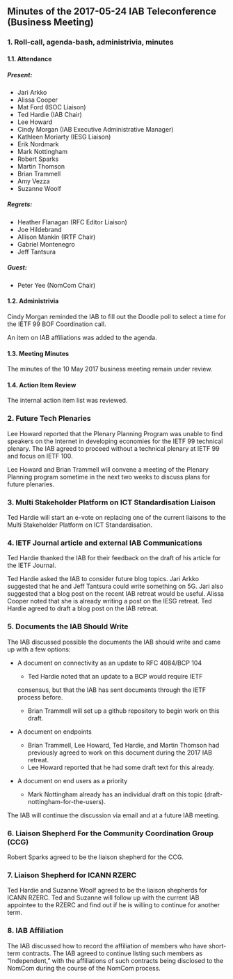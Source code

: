 
Minutes of the 2017-05-24 IAB Teleconference (Business Meeting)
---------------------------------------------------------------


### 1. Roll-call, agenda-bash, administrivia, minutes


#### 1.1. Attendance


##### Present:


* Jari Arkko
* Alissa Cooper
* Mat Ford (ISOC Liaison)
* Ted Hardie (IAB Chair)
* Lee Howard
* Cindy Morgan (IAB Executive Administrative Manager)
* Kathleen Moriarty (IESG Liaison)
* Erik Nordmark
* Mark Nottingham
* Robert Sparks
* Martin Thomson
* Brian Trammell
* Amy Vezza
* Suzanne Woolf


##### Regrets:


* Heather Flanagan (RFC Editor Liaison)
* Joe Hildebrand
* Allison Mankin (IRTF Chair)
* Gabriel Montenegro
* Jeff Tantsura


##### Guest:


* Peter Yee (NomCom Chair)


#### 1.2. Administrivia


Cindy Morgan reminded the IAB to fill out the Doodle poll to select a time for the IETF 99 BOF Coordination call.


An item on IAB affiliations was added to the agenda.


#### 1.3. Meeting Minutes


The minutes of the 10 May 2017 business meeting remain under review.


#### 1.4. Action Item Review


The internal action item list was reviewed.


### 2. Future Tech Plenaries


Lee Howard reported that the Plenary Planning Program was unable to find speakers on the Internet in developing economies for the IETF 99 technical plenary. The IAB agreed to proceed without a technical plenary at IETF 99 and focus on IETF 100.


Lee Howard and Brian Trammell will convene a meeting of the Plenary Planning program sometime in the next two weeks to discuss plans for future plenaries.


### 3. Multi Stakeholder Platform on ICT Standardisation Liaison


Ted Hardie will start an e-vote on replacing one of the current liaisons to the Multi Stakeholder Platform on ICT Standardisation.


### 4. IETF Journal article and external IAB Communications


Ted Hardie thanked the IAB for their feedback on the draft of his article for the IETF Journal.


Ted Hardie asked the IAB to consider future blog topics. Jari Arkko suggested that he and Jeff Tantsura could write something on 5G. Jari also suggested that a blog post on the recent IAB retreat would be useful. Alissa Cooper noted that she is already writing a post on the IESG retreat. Ted Hardie agreed to draft a blog post on the IAB retreat.


### 5. Documents the IAB Should Write


The IAB discussed possible the documents the IAB should write and came up with a few options:


* A document on connectivity as an update to RFC 4084/BCP 104
	+ Ted Hardie noted that an update to a BCP would require IETF  
	
	consensus, but that the IAB has sent documents through the IETF process before.
	+ Brian Trammell will set up a github repository to begin work on this draft.
* A document on endpoints
	+ Brian Trammell, Lee Howard, Ted Hardie, and Martin Thomson had previously agreed to work on this document during the 2017 IAB retreat.
	+ Lee Howard reported that he had some draft text for this already.
* A document on end users as a priority
	+ Mark Nottingham already has an individual draft on this topic (draft-nottingham-for-the-users).


The IAB will continue the discussion via email and at a future IAB meeting.


### 6. Liaison Shepherd For the Community Coordination Group (CCG)


Robert Sparks agreed to be the liaison shepherd for the CCG.


### 7. Liaison Shepherd for ICANN RZERC


Ted Hardie and Suzanne Woolf agreed to be the liaison shepherds for ICANN RZERC. Ted and Suzanne will follow up with the current IAB appointee to the RZERC and find out if he is willing to continue for another term.


### 8. IAB Affiliation


The IAB discussed how to record the affiliation of members who have short-term contracts. The IAB agreed to continue listing such members as “Independent,” with the affiliations of such contracts being disclosed to the NomCom during the course of the NomCom process.


